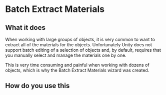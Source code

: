 # Batch Extract Materials

## What it does

When working with large groups of objects, it is very common to want to extract all of the materials for the objects. Unfortunately Unity does not support batch editing of a selection of objects and, by default, requires that you manually select and manage the materials one by one.

This is very time consuming and painful when working with dozens of objects, which is why the Batch Extract Materials wizard was created.

## How do you use this



